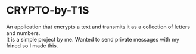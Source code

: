 # CRYPTO-by-T1S
An application that encrypts a text and transmits it as a collection of letters and numbers.           
It is a simple project by me.
Wanted to send private messages with my frined so I made this.
